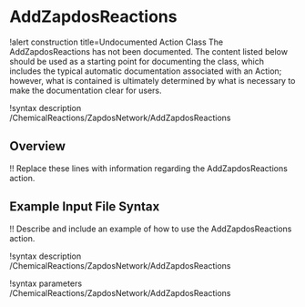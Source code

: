 # AddZapdosReactions

!alert construction title=Undocumented Action Class
The AddZapdosReactions has not been documented. The content listed below should be used as a starting point for
documenting the class, which includes the typical automatic documentation associated with an Action;
however, what is contained is ultimately determined by what is necessary to make the documentation
clear for users.

!syntax description /ChemicalReactions/ZapdosNetwork/AddZapdosReactions

## Overview

!! Replace these lines with information regarding the AddZapdosReactions action.

## Example Input File Syntax

!! Describe and include an example of how to use the AddZapdosReactions action.

!syntax description /ChemicalReactions/ZapdosNetwork/AddZapdosReactions

!syntax parameters /ChemicalReactions/ZapdosNetwork/AddZapdosReactions
